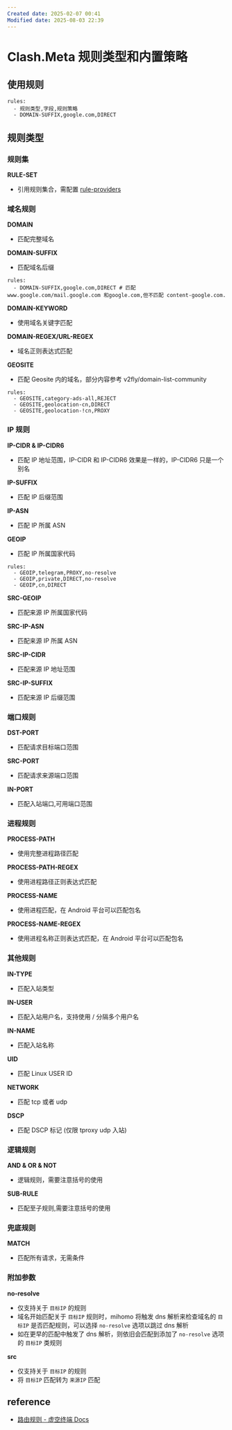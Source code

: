 ```yaml
---
Created date: 2025-02-07 00:41
Modified date: 2025-08-03 22:39
---
```

# Clash.Meta 规则类型和内置策略

## 使用规则

```
rules:
  - 规则类型,字段,规则策略
  - DOMAIN-SUFFIX,google.com,DIRECT
```

## 规则类型

### 规则集

**RULE-SET**
- 引用规则集合，需配置 [rule-providers](https://wiki.metacubex.one/config/rule-providers/)

### 域名规则

**DOMAIN**
- 匹配完整域名

**DOMAIN-SUFFIX**
- 匹配域名后缀

```
rules:
  - DOMAIN-SUFFIX,google.com,DIRECT # 匹配 www.google.com/mail.google.com 和google.com,但不匹配 content-google.com.
```

**DOMAIN-KEYWORD**
- 使用域名关键字匹配

**DOMAIN-REGEX/URL-REGEX**
- 域名正则表达式匹配

**GEOSITE**
- 匹配 Geosite 内的域名，部分内容参考 v2fly/domain-list-community

```
rules:
  - GEOSITE,category-ads-all,REJECT
  - GEOSITE,geolocation-cn,DIRECT
  - GEOSITE,geolocation-!cn,PROXY
```

### IP 规则

**IP-CIDR & IP-CIDR6**
- 匹配 IP 地址范围，IP-CIDR 和 IP-CIDR6 效果是一样的，IP-CIDR6 只是一个别名

**IP-SUFFIX** 
- 匹配 IP 后缀范围

**IP-ASN** 
- 匹配 IP 所属 ASN

**GEOIP** 
- 匹配 IP 所属国家代码

```
rules:
  - GEOIP,telegram,PROXY,no-resolve
  - GEOIP,private,DIRECT,no-resolve
  - GEOIP,cn,DIRECT
```

**SRC-GEOIP** 
- 匹配来源 IP 所属国家代码

**SRC-IP-ASN** 
- 匹配来源 IP 所属 ASN

**SRC-IP-CIDR** 
- 匹配来源 IP 地址范围

**SRC-IP-SUFFIX**
- 匹配来源 IP 后缀范围

### 端口规则

**DST-PORT** 
- 匹配请求目标端口范围

**SRC-PORT** 
- 匹配请求来源端口范围

**IN-PORT** 
- 匹配入站端口,可用端口范围

### 进程规则

**PROCESS-PATH** 
- 使用完整进程路径匹配

**PROCESS-PATH-REGEX** 
- 使用进程路径正则表达式匹配

**PROCESS-NAME** 
- 使用进程匹配，在 Android 平台可以匹配包名

**PROCESS-NAME-REGEX** 
- 使用进程名称正则表达式匹配，在 Android 平台可以匹配包名

### 其他规则

**IN-TYPE**
- 匹配入站类型

**IN-USER**
- 匹配入站用户名，支持使用 / 分隔多个用户名

**IN-NAME**
- 匹配入站名称

**UID**
- 匹配 Linux USER ID

**NETWORK**
- 匹配 tcp 或者 udp

**DSCP**
- 匹配 DSCP 标记 (仅限 tproxy udp 入站)

### 逻辑规则

 **AND & OR & NOT**
- 逻辑规则，需要注意括号的使用

**SUB-RULE**
- 匹配至子规则,需要注意括号的使用

### 兜底规则

**MATCH**
- 匹配所有请求，无需条件

### 附加参数

**no-resolve**
- 仅支持关于 `目标IP` 的规则
- 域名开始匹配关于 `目标IP` 规则时，mihomo 将触发 dns 解析来检查域名的 `目标IP` 是否匹配规则，可以选择 `no-resolve` 选项以跳过 dns 解析
- 如在更早的匹配中触发了 dns 解析，则依旧会匹配到添加了 `no-resolve` 选项的 `目标IP` 类规则

**src**
- 仅支持关于 `目标IP` 的规则
- 将 `目标IP` 匹配转为 `来源IP` 匹配

## reference

- [路由规则 - 虚空终端 Docs](https://wiki.metacubex.one/config/rules/#domain-regex)